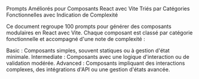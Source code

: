 Prompts Améliorés pour Composants React avec Vite
Triés par Catégories Fonctionnelles avec Indication de Complexité

Ce document regroupe 100 prompts pour générer des composants modulaires en React avec Vite.
Chaque composant est classé par catégorie fonctionnelle et accompagné d'une note de complexité :

Basic : Composants simples, souvent statiques ou à gestion d'état minimale.
Intermediate : Composants avec une logique d'interaction ou de validation modérée.
Advanced : Composants impliquant des interactions complexes, des intégrations d'API ou une gestion d'états avancée.
